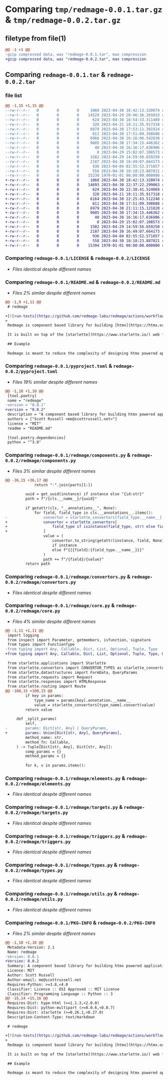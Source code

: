 # Comparing `tmp/redmage-0.0.1.tar.gz` & `tmp/redmage-0.0.2.tar.gz`

## filetype from file(1)

```diff
@@ -1 +1 @@
-gzip compressed data, was "redmage-0.0.1.tar", max compression
+gzip compressed data, was "redmage-0.0.2.tar", max compression
```

## Comparing `redmage-0.0.1.tar` & `redmage-0.0.2.tar`

### file list

```diff
@@ -1,15 +1,15 @@
--rw-r--r--   0        0        0     1060 2023-04-30 18:42:13.320074 redmage-0.0.1/LICENSE
--rw-r--r--   0        0        0    14529 2023-04-29 20:46:36.265033 redmage-0.0.1/README.md
--rw-r--r--   0        0        0      624 2023-04-30 18:54:33.311489 redmage-0.0.1/pyproject.toml
--rw-r--r--   0        0        0      328 2023-04-21 18:11:35.917318 redmage-0.0.1/redmage/__init__.py
--rw-r--r--   0        0        0     6079 2023-04-30 17:53:11.381924 redmage-0.0.1/redmage/components.py
--rw-r--r--   0        0        0      611 2023-04-30 17:51:09.398688 redmage-0.0.1/redmage/convertors.py
--rw-r--r--   0        0        0     6966 2023-04-30 16:16:06.542830 redmage-0.0.1/redmage/core.py
--rw-r--r--   0        0        0     9605 2023-04-30 17:34:15.446362 redmage-0.0.1/redmage/elements.py
--rw-r--r--   0        0        0       40 2023-04-30 16:16:17.636906 redmage-0.0.1/redmage/exceptions.py
--rw-r--r--   0        0        0        0 2023-04-29 15:02:07.108573 redmage-0.0.1/redmage/py.typed
--rw-r--r--   0        0        0     1582 2023-04-29 14:59:56.659250 redmage-0.0.1/redmage/targets.py
--rw-r--r--   0        0        0     2187 2023-04-30 16:49:07.664173 redmage-0.0.1/redmage/triggers.py
--rw-r--r--   0        0        0      936 2023-04-04 02:55:52.571857 redmage-0.0.1/redmage/types.py
--rw-r--r--   0        0        0      558 2023-04-30 18:18:23.887821 redmage-0.0.1/redmage/utils.py
--rw-r--r--   0        0        0    15230 1970-01-01 00:00:00.000000 redmage-0.0.1/PKG-INFO
+-rw-r--r--   0        0        0     1060 2023-04-30 18:42:13.320074 redmage-0.0.2/LICENSE
+-rw-r--r--   0        0        0    14693 2023-04-30 22:37:22.299063 redmage-0.0.2/README.md
+-rw-r--r--   0        0        0      624 2023-04-30 22:38:41.524069 redmage-0.0.2/pyproject.toml
+-rw-r--r--   0        0        0      328 2023-04-21 18:11:35.917318 redmage-0.0.2/redmage/__init__.py
+-rw-r--r--   0        0        0     6164 2023-04-30 22:25:43.512248 redmage-0.0.2/redmage/components.py
+-rw-r--r--   0        0        0      611 2023-04-30 17:51:09.398688 redmage-0.0.2/redmage/convertors.py
+-rw-r--r--   0        0        0     6979 2023-04-30 21:11:15.121820 redmage-0.0.2/redmage/core.py
+-rw-r--r--   0        0        0     9605 2023-04-30 17:34:15.446362 redmage-0.0.2/redmage/elements.py
+-rw-r--r--   0        0        0       40 2023-04-30 16:16:17.636906 redmage-0.0.2/redmage/exceptions.py
+-rw-r--r--   0        0        0        0 2023-04-29 15:02:07.108573 redmage-0.0.2/redmage/py.typed
+-rw-r--r--   0        0        0     1582 2023-04-29 14:59:56.659250 redmage-0.0.2/redmage/targets.py
+-rw-r--r--   0        0        0     2187 2023-04-30 16:49:07.664173 redmage-0.0.2/redmage/triggers.py
+-rw-r--r--   0        0        0      936 2023-04-04 02:55:52.571857 redmage-0.0.2/redmage/types.py
+-rw-r--r--   0        0        0      558 2023-04-30 18:18:23.887821 redmage-0.0.2/redmage/utils.py
+-rw-r--r--   0        0        0    15394 1970-01-01 00:00:00.000000 redmage-0.0.2/PKG-INFO
```

### Comparing `redmage-0.0.1/LICENSE` & `redmage-0.0.2/LICENSE`

 * *Files identical despite different names*

### Comparing `redmage-0.0.1/README.md` & `redmage-0.0.2/README.md`

 * *Files 2% similar despite different names*

```diff
@@ -1,9 +1,11 @@
 # redmage
 
+[![run-tests](https://github.com/redmage-labs/redmage/actions/workflows/main.yaml/badge.svg)](https://github.com/redmage-labs/redmage/actions/workflows/main.yaml)
+
 Redmage is component based library for building [htmx](https://htmx.org/) powered web applications.
 
 It is built on top of the [starlette](https://www.starlette.io/) web framework.
 
 ## Example
 
 Redmage is meant to reduce the complexity of designing htmx powered applications by abstracting the need to explicitly register routes and configure the hx-* attributes for each interaction on your app.
```

### Comparing `redmage-0.0.1/pyproject.toml` & `redmage-0.0.2/pyproject.toml`

 * *Files 19% similar despite different names*

```diff
@@ -1,10 +1,10 @@
 [tool.poetry]
 name = "redmage"
-version = "0.0.1"
+version = "0.0.2"
 description = "A component based library for building htmx powered applications."
 authors = ["Scott Russell <me@scottrussell.net>"]
 license = "MIT"
 readme = "README.md"
 
 [tool.poetry.dependencies]
 python = "^3.8"
```

### Comparing `redmage-0.0.1/redmage/components.py` & `redmage-0.0.2/redmage/components.py`

 * *Files 3% similar despite different names*

```diff
@@ -36,15 +36,17 @@
             return "-".join(parts[1:])
 
         uuid = get_uuid(instance) if instance else "{id:str}"
         path = f"/{cls.__name__}/{uuid}"
 
         if getattr(cls, "__annotations__", None):
             for field, field_type in cls.__annotations__.items():
-                convertor = starlette_convertors[field_type.__name__]
+                convertor = starlette_convertors[
+                    field_type if isinstance(field_type, str) else field_type.__name__
+                ]
                 value = (
                     convertor.to_string(getattr(instance, field, None))
                     if instance
                     else f"{{{field}:{field_type.__name__}}}"
                 )
                 path += f"/{field}/{value}"
         return path
```

### Comparing `redmage-0.0.1/redmage/convertors.py` & `redmage-0.0.2/redmage/convertors.py`

 * *Files identical despite different names*

### Comparing `redmage-0.0.1/redmage/core.py` & `redmage-0.0.2/redmage/core.py`

 * *Files 4% similar despite different names*

```diff
@@ -1,11 +1,11 @@
 import logging
 from inspect import Parameter, getmembers, isfunction, signature
 from types import FunctionType
-from typing import Any, Callable, Dict, List, Optional, Tuple, Type
+from typing import Any, Callable, Dict, List, Optional, Tuple, Type, Union
 
 from starlette.applications import Starlette
 from starlette.convertors import CONVERTOR_TYPES as starlette_convertors
 from starlette.datastructures import FormData, QueryParams
 from starlette.requests import Request
 from starlette.responses import HTMLResponse
 from starlette.routing import Route
@@ -100,15 +100,15 @@
         if key in params:
             type_name = params[key].annotation.__name__
             value = starlette_convertors[type_name].convert(value)
         return value
 
     def _split_params(
         self,
-        params: Dict[str, Any] | QueryParams,
+        params: Union[Dict[str, Any], QueryParams],
         method_name: str,
         method_fn: Callable,
     ) -> Tuple[Dict[str, Any], Dict[str, Any]]:
         comp_params = {}
         method_params = {}
 
         for k, v in params.items():
```

### Comparing `redmage-0.0.1/redmage/elements.py` & `redmage-0.0.2/redmage/elements.py`

 * *Files identical despite different names*

### Comparing `redmage-0.0.1/redmage/targets.py` & `redmage-0.0.2/redmage/targets.py`

 * *Files identical despite different names*

### Comparing `redmage-0.0.1/redmage/triggers.py` & `redmage-0.0.2/redmage/triggers.py`

 * *Files identical despite different names*

### Comparing `redmage-0.0.1/redmage/types.py` & `redmage-0.0.2/redmage/types.py`

 * *Files identical despite different names*

### Comparing `redmage-0.0.1/redmage/utils.py` & `redmage-0.0.2/redmage/utils.py`

 * *Files identical despite different names*

### Comparing `redmage-0.0.1/PKG-INFO` & `redmage-0.0.2/PKG-INFO`

 * *Files 2% similar despite different names*

```diff
@@ -1,10 +1,10 @@
 Metadata-Version: 2.1
 Name: redmage
-Version: 0.0.1
+Version: 0.0.2
 Summary: A component based library for building htmx powered applications.
 License: MIT
 Author: Scott Russell
 Author-email: me@scottrussell.net
 Requires-Python: >=3.8,<4.0
 Classifier: License :: OSI Approved :: MIT License
 Classifier: Programming Language :: Python :: 3
@@ -15,14 +15,16 @@
 Requires-Dist: hype-html (>=1.1.3,<2.0.0)
 Requires-Dist: python-multipart (>=0.0.6,<0.0.7)
 Requires-Dist: starlette (>=0.26.1,<0.27.0)
 Description-Content-Type: text/markdown
 
 # redmage
 
+[![run-tests](https://github.com/redmage-labs/redmage/actions/workflows/main.yaml/badge.svg)](https://github.com/redmage-labs/redmage/actions/workflows/main.yaml)
+
 Redmage is component based library for building [htmx](https://htmx.org/) powered web applications.
 
 It is built on top of the [starlette](https://www.starlette.io/) web framework.
 
 ## Example
 
 Redmage is meant to reduce the complexity of designing htmx powered applications by abstracting the need to explicitly register routes and configure the hx-* attributes for each interaction on your app.
```

